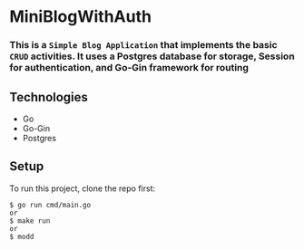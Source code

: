# MiniBlogWithAuth
### This is a `Simple Blog Application` that implements the basic `CRUD` activities. It uses a Postgres database for storage, Session for authentication, and Go-Gin framework for routing

## Technologies
* Go
* Go-Gin
* Postgres

## Setup
To run this project, clone the repo first:

```
$ go run cmd/main.go
or
$ make run
or
$ modd
```
